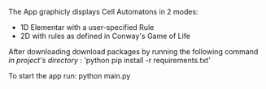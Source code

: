 The App graphicly displays Cell Automatons in 2 modes:
* 1D Elementar with a user-specified Rule
* 2D with rules as defined in Conway's Game of Life

After downloading download packages 
by running the following command *in project's directory* :
'python pip install -r requirements.txt'

To start the app run:
python main.py